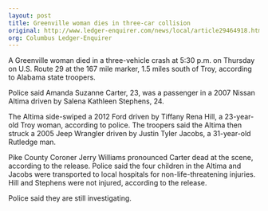 ```yaml
---
layout: post
title: Greenville woman dies in three-car collision
original: http://www.ledger-enquirer.com/news/local/article29464918.html
org: Columbus Ledger-Enquirer
---
```


A Greenville woman died in a three-vehicle crash at 5:30 p.m. on Thursday on U.S. Route 29 at the 167 mile marker, 1.5 miles south of Troy, according to Alabama state troopers.

<!--break-->

Police said Amanda Suzanne Carter, 23, was a passenger in a 2007 Nissan Altima driven by Salena Kathleen Stephens, 24.

The Altima side-swiped a 2012 Ford driven by Tiffany Rena Hill, a 23-year-old Troy woman, according to police. The troopers said the Altima then struck a 2005 Jeep Wrangler driven by Justin Tyler Jacobs, a 31-year-old Rutledge man.

Pike County Coroner Jerry Williams pronounced Carter dead at the scene, according to the release. Police said the four children in the Altima and Jacobs were transported to local hospitals for non-life-threatening injuries. Hill and Stephens were not injured, according to the release.

Police said they are still investigating.